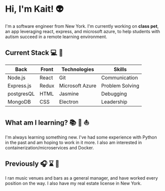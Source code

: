 # Hi, I'm Kait! :alien:

I'm a software engineer from New York. I'm currently working on <b>class pet</b>, an app leveraging react, express, and microsoft azure, to help students with autism succeed in a remote learning environment.

## Current Stack :computer: :iphone:

| Back       | Front | Technologies    | Skills          |
| ---------- | ----- | --------------- | --------------- |
| Node.js    | React | Git             | Communication   |
| Express.js | Redux | Microsoft Azure | Problem Solving |
| postgresQL | HTML  | Jasmine         | Debugging       |
| MongoDB    | CSS   | Electron        | Leadership      |

## What am I learning? :books: :snake: :boat:

I'm always learning something new. I've had some experience with Python in the past and am hoping to work in it more. I also am interested in containerization/microservices and Docker.

## Previously :headphones: :hourglass: :beer:

I ran music venues and bars as a general manager, and have worked every position on the way. I also have my real estate license in New York.
